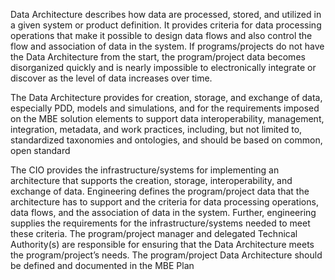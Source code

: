 Data Architecture describes how data are processed, stored, and utilized in a given system or product definition. It provides criteria for data processing operations that make it possible to design data flows and also control the flow and association of data in the system. If programs/projects do not have the Data Architecture from the start, the program/project data becomes disorganized quickly and is nearly impossible to electronically integrate or discover as the level of data increases over time.

The Data Architecture provides for creation, storage, and exchange of data, especially PDD, models and simulations, and for the requirements imposed on the MBE solution elements to support data interoperability, management, integration, metadata, and work practices, including, but not limited to, standardized taxonomies and ontologies, and should be based on common, open standard

The CIO provides the infrastructure/systems for implementing an architecture that supports the creation, storage, interoperability, and exchange of data. Engineering defines the program/project data that the architecture has to support and the criteria for data processing operations, data flows, and the association of data in the system. Further, engineering supplies the requirements for the infrastructure/systems needed to meet these criteria. The program/project manager and delegated Technical Authority(s) are responsible for ensuring that the Data Architecture meets the program/project’s needs. The program/project Data Architecture should be defined and documented in the MBE Plan